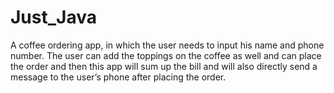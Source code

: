 # Just_Java
A coffee ordering app, in which the user needs to input his name and phone number. The user can add the toppings on the coffee as well and can place the order and then this app will sum up the bill and will also directly send a message to the user’s phone after placing the order.
